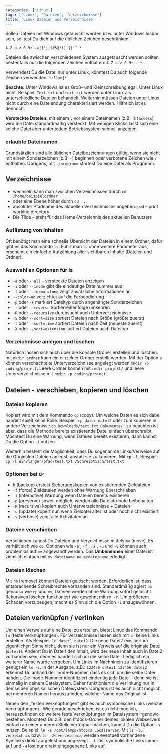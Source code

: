 ```yaml
---
categories: ['Linux']
tags: ['Linux', 'Dateien', 'Verzeichnisse']
title: 'Linux Dateien und Verzeichnisse'
---
```


Sollen Dateien mit Windows getauscht werden bzw. unter Windows lesbar sein, solltest Du dich auf die üblichen Zeichen beschränken.

`A-Z a-z 0-9+-.=[]";,$#&@!()-{}~^ *`

Dateien die zwischen verschiedenen System ausgetauscht werden sollten bestenfalls nur die folgenden Zeichen enthalten:  `A-Z a-z 0-9+-._*`

Verwendest Du die Datei nur unter Linux, könntest Du auch folgende Zeichen verwenden:  `*:?"<>|*`

**Beachte:**  Unter Windows ist es Groß- und Kleinschreibung egal. Unter Linux nicht. Beispiel:  `Text.txt`  und  `text.txt`  werden unter Linux als unterschiedliche Dateien behandelt. Weiterhin müssen Dateien unter Linux nicht durch eine Dateiendung charakterisiert werden. Hilfreich ist es dennoch.

**Versteckte Dateien:**  mit einem  `.`  vor einem Dateinamen (z.B:  `.htaccess`) wird die Datei standardmäßig versteckt. Mit wenigen Klicks lässt sich eine solche Datei aber unter jedem Betriebssystem schnell anzeigen.

### erlaubte Dateinamen

Grundsätzlich sind alle üblichen Dateibezeichnungen gültig, wenn sie nicht mit einem Sonderzeichen (z.B:  `-`) beginnen oder verbotene Zeichen wie  `/`  enthalten. Übrigens, mit  `./programm`  startest Du eine Datei als Programm.

## Verzeichnisse

- wechseln kann man zwischen Verzeichnissen durch  `cd /home/beispielordner`
- oder eine Ebene höher durch  `cd ..`
- absoluter Pfadname des aktuellen Verzeichnisses angeben:  `pwd`  – print working directory
- Die Tilde  `~`  steht für das Home-Verzeichnis des aktuellen Benutzers

### Auflistung von Inhalten

Oft benötigt man eine schnelle Übersicht der Dateien in einem Ordner, dafür gibt es das Kommando  `ls`. Führt man  `ls`  ohne weitere Parameter aus, erscheint ein einfache Aufzählung aller sichtbaren Inhalte (Dateien und Ordner).

### Auswahl an Optionen für ls

- `-a`  oder  `- all`  – versteckte Dateien anzeigen
- `-i`  oder  `--inode`  gibt die eindeutige Dateinummer aus
- `-l`  oder  `--format=long`  zeigt zusätzliche Informationen an
- `--color=no`  verzichtet auf die Farbcodierung
- `-p`  oder  `-F`  markiert Dateityp durch angehängte Sonderzeichen
- `-r`  oder  `--reverse`  Sortierreihenfolge umkehren
- `-R`  oder  `--recursive`  durchsucht auch Unterverzeichnisse
- `-S`  oder  `--sort=size`  sortiert Dateien nach Größe (größte zuerst)
- `-t`  oder  `--sort=time`  sortiert Dateien nach Zeit (neueste zuerst)
- `-X`  oder  `--sort=extension`  sortiert Dateien nach Dateityp

### Verzeichnisse anlegen und löschen

Natürlich lassen sich auch über die Konsole Ordner erstellen und löschen. mit  `mkdir ordner`  kann ein einzelner Ordner erstellt werden. Mit der Option  `p`  können verschachtelte Unterverzeichnisse angelegt werden  `mkdir -p coding/project`. Leere Ordner können mit  `rmdir projekt/`  und leere Unterverzeichnisse mit  `rmdir -p coding/project`.

## Dateien - verschieben, kopieren und löschen

### Dateien kopieren

Kopiert wird mit dem Kommando  `cp`  (copy). Um welche Daten es sich dabei handelt spielt keine Rolle. Beispiel:  `cp datei datei2`  oder zum kopieren in andere Verzeichnisse  `cp Downloads/text.txt Dokumente/`– zu beachten ist aber, dass die Methode bereits existierende Datei einfach überschreibt. Möchtest Du eine Warnung, wenn Dateien bereits existieren, dann kannst Du die Option  `-i`  nutzen.

Weiterhin besteht die Möglichkeit, dass Du sogenannte Links/Verweise auf die Originalen Dateien anlegst, anstatt sie zu kopieren. Mit  `cp -l`. Beispiel:  `cp -l ein/langer/pfad/test.txt /Schreibtisch/test.txt`

### Optionen bei  `CP`

- `b`  (backup) erstellt Sicherungskopien von existierenden Zieldateien
- `-f`  (force) Zieldateien werden ohne Warnung überschrieben
- `-i`  (interactive) Warnung wenn Dateien bereits existieren
- `-p`  (preserve) soweit möglich, werden alle Dateiattribute beibehalten
- `-R`  (recursive) kopiert auch Unterverzeichnisse + Dateien
- `-u`  (update) kopert nur, wenn Zieldatei älter ist oder noch nicht existiert
- `-v`  (verbose) zeigt alle Aktivitäten an

### Dateien verschieben

Verschieben kannst Du Dateien und Verzeichnisse mittels  `mv`  (move). Es verhält sich wie  `cp`. Optionen wie  `-b`  ,  `-f`  ,  `-i`  ,  `-u`  und  `-v`  können auch problemlos auf  `mv`  angewandt werden. Das  **Umbenennen**  einer Datei ist ziemlich einfach mit  `mv dateiname neuerdateiname`  erledigt.

### Dateien löschen

Mit  `rm`  (remove) können Dateien gelöscht werden. Erforderlich ist, dass entsprechende Schreibrechte vorhanden sind. Standardmäßg agiert  `rm`  genauso wie  `cp`  und  `mv`, Dateien werden ohne Warnung sofort gelöscht. Rekursives löschen funktioniert wie gewohnt mit  `rm -r`. Um größerem Schaden vorzubeugen, macht es Sinn sich die Option  `-i`  anzugewöhnen. 

## Dateien verknüpfen / verlinken

Um einen Verweis auf eine Datei zu erstellen, bietet Linux das Kommando  `ln`  (feste Verknüpfungen). Für Verzeichnisse lassen sich mit  `ln`  keine Links erstellen. Als Beispiel:  `ln datei1 datei2`. Die neue Datei2 exisitiert im eigentlichen Sinne nicht, denn sie ist nur ein Verweis auf die originale Datei (`datei1`). Änderst Du in Datei1 den Inhalt, wird der neue Inhalt auch in Datei2 vorhanden sein, denn es handelt sich im die selbe Datei. Lediglich ein weiterer Name wurde vergeben. Um Links im Nachhinein zu identifizieren genügt ein  `ls -i`. In der Ausgabe, z.B.:  `123456 datei1 123456 datei2`  erkennst Du anhand der Inode-Nummer, dass es sich um die selbe Datei handelt. Die Inode-Nummer identifiziert eindeutig jede Datei – denn sie ist einmalig in deinem Dateisystem. Daher funktioniert die Verlinkung nur in demselben physikalischen Dateisystem. Übrigens ist es auch nicht möglich, bei mehreren Namen herauszufinden, welcher Name das Original ist.

Neben den „festen Verknüpfungen“ gibt es auch symbolische Links (weiche Verknüpfungen) . Wie gerade geschrieben, ist es nicht möglich, herauszufinden ob weitere feste Verknüpfungen im Dateisystem irgendwo bestehen. Möchtest Du z.B. den htdocs-Ordner deines lokalen Webservers einfach an einer anderen Stelle verfügbar machen, kannst Du die Option  `-s`  nutzen. Beispiel:  `ln -s /opt/lampp/htdocs Localserver`. Mit  `ls -lL verzeichnis`  bzw.  `ls -lH verzeichnis`  werden eventuell vorhandene Symlinks direkt aufgelöst und angezeigt .  `-L`  löst symbolische Links immer auf und  `-H`  löst nur direkt eingegebene Links auf.
